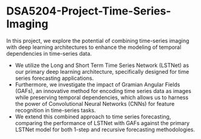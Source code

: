 # DSA5204-Project-Time-Series-Imaging

In this project, we explore the potential of combining time-series imaging with deep learning architectures to enhance the modeling of temporal dependencies in time-series data. 
* We utilize the Long and Short Term Time Series Network (LSTNet) as our primary deep learning architecture, specifically designed for time series forecasting applications.
* Furthermore, we investigate the impact of Gramian Angular Fields (GAFs), an innovative method for encoding time series data as images while preserving temporal dependencies, which allows us to harness the power of Convolutional Neural Networks (CNNs) for feature recognition in time-series tasks.
* We extend this combined approach to time series forecasting, comparing the performance of LSTNet with GAFs against the primary LSTNet model for both 1-step and recursive forecasting methodologies.
